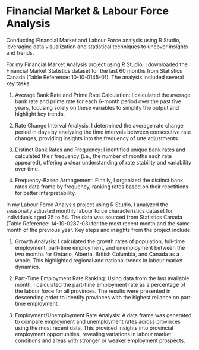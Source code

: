 # Financial Market & Labour Force Analysis
Conducting Financial Market and Labour Force analysis using R Studio, leveraging data visualization and statistical techniques to uncover insights and trends.


For my Financial Market Analysis project using R Studio, I downloaded the Financial Market Statistics dataset for the last 60 months from Statistics Canada (Table Reference: 10-10-0145-01). The analysis included several key tasks:

1. Average Bank Rate and Prime Rate Calculation: I calculated the average bank rate and prime rate for each 6-month period over the past five years, focusing solely on these variables to simplify the output and highlight key trends.

2. Rate Change Interval Analysis: I determined the average rate change period in days by analyzing the time intervals between consecutive rate changes, providing insights into the frequency of rate adjustments.

3. Distinct Bank Rates and Frequency: I identified unique bank rates and calculated their frequency (i.e., the number of months each rate appeared), offering a clear understanding of rate stability and variability over time.

4. Frequency-Based Arrangement: Finally, I organized the distinct bank rates data frame by frequency, ranking rates based on their repetitions for better interpretability.


In my Labour Force Analysis project using R Studio, I analyzed the seasonally adjusted monthly labour force characteristics dataset for individuals aged 25 to 54. The data was sourced from Statistics Canada (Table Reference: 14-10-0287-03) for the most recent month and the same month of the previous year. Key steps and insights from the project include:

1. Growth Analysis: I calculated the growth rates of population, full-time employment, part-time employment, and unemployment between the two months for Ontario, Alberta, British Columbia, and Canada as a whole. This highlighted regional and national trends in labour market dynamics.

2. Part-Time Employment Rate Ranking: Using data from the last available month, I calculated the part-time employment rate as a percentage of the labour force for all provinces. The results were presented in descending order to identify provinces with the highest reliance on part-time employment.

3. Employment/Unemployment Rate Analysis: A data frame was generated to compare employment and unemployment rates across provinces using the most recent data. This provided insights into provincial employment opportunities, revealing variations in labour market conditions and areas with stronger or weaker employment prospects.
